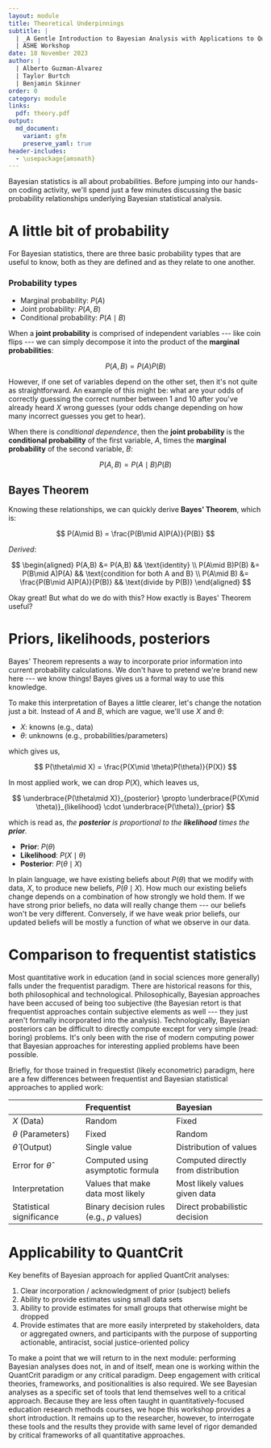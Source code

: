 ```yaml
---
layout: module
title: Theoretical Underpinnings
subtitle: |
  | _A Gentle Introduction to Bayesian Analysis with Applications to QuantCrit_
  | ASHE Workshop
date: 18 November 2023
author: | 
  | Alberto Guzman-Alvarez
  | Taylor Burtch 
  | Benjamin Skinner
order: 0
category: module
links:
  pdf: theory.pdf
output:
  md_document:
    variant: gfm
    preserve_yaml: true
header-includes:
  - \usepackage{amsmath}  
---
```


Bayesian statistics is all about probabilities. Before jumping into our hands-on
coding activity, we'll spend just a few minutes discussing the basic probability
relationships underlying Bayesian statistical analysis.

# A little bit of probability

For Bayesian statistics, there are three basic probability types that are useful
to know, both as they are defined and as they relate to one another.

### Probability types
- Marginal probability: $P(A)$
- Joint probability: $P(A,B)$
- Conditional probability: $P(A\mid B)$ 

When a **joint probability** is comprised of independent variables --- like coin
flips --- we can simply decompose it into the product of the **marginal
probabilities**:

$$
P(A,B) = P(A)P(B)
$$

However, if one set of variables depend on the other set, then it's not quite as
straightforward. An example of this might be: what are your odds of correctly
guessing the correct number between 1 and 10 after you've already heard _X_
wrong guesses (your odds change depending on how many incorrect guesses you get
to hear). 

When there is _conditional dependence_, then the **joint probability**
is the **conditional probability** of the first variable, _A_, times the
**marginal probability** of the second variable, _B_:

$$
P(A,B) = P(A\mid B)P(B)
$$

## Bayes Theorem

Knowing these relationships, we can quickly derive **Bayes' Theorem**, which is:

$$
P(A\mid B) = \frac{P(B\mid A)P(A)}{P(B)}
$$

_Derived_:

$$
\begin{aligned}
P(A,B) &= P(A,B) && \text{identity} \\
P(A\mid B)P(B) &= P(B\mid A)P(A) && \text{condition for both A and B} \\
P(A\mid B) &= \frac{P(B\mid A)P(A)}{P(B)} && \text{divide by P(B)}
\end{aligned}
$$

Okay great! But what do we do with this? How exactly is Bayes' Theorem useful?

# Priors, likelihoods, posteriors

Bayes' Theorem represents a way to incorporate prior information into current
probability calculations. We don't have to pretend we're brand new here --- we
know things! Bayes gives us a formal way to use this knowledge. 

To make this interpretation of Bayes a little clearer, let's change the notation
just a bit. Instead of _A_ and _B_, which are vague, we'll use _X_ and $\theta$:

- _X_: knowns (e.g., data)
- $\theta$: unknowns (e.g., probabilities/parameters)

which gives us,

$$
P(\theta\mid X) = \frac{P(X\mid \theta)P(\theta)}{P(X)}
$$

In most applied work, we can drop $P(X)$, which leaves us,

$$
\underbrace{P(\theta\mid X)}_{posterior} \propto 
\underbrace{P(X\mid \theta)}_{likelihood} \cdot \underbrace{P(\theta)}_{prior}
$$

which is read as, _the **posterior** is proportional to the **likelihood** times the
**prior**._ 

- **Prior**: $P(\theta)$
- **Likelihood**: $P(X\mid\theta)$
- **Posterior**: $P(\theta\mid X)$

In plain language, we have existing beliefs about $P(\theta)$ that we modify
with data, _X_, to produce new beliefs, $P(\theta \mid X)$. How much our
existing beliefs change depends on a combination of how strongly we hold them.
If we have strong prior beliefs, no data will really change them --- our beliefs
won't be very different. Conversely, if we have weak prior beliefs, our updated
beliefs will be mostly a function of what we observe in our data. 

# Comparison to frequentist statistics

Most quantitative work in education (and in social sciences more generally)
falls under the frequentist paradigm. There are historical reasons for this,
both philosophical and technological. Philosophically, Bayesian approaches have
been accused of being too subjective (the Bayesian retort is that frequentist
approaches contain subjective elements as well --- they just aren't formally
incorporated into the analysis). Technologically, Bayesian posteriors can be
difficult to directly compute except for very simple (read: boring) problems.
It's only been with the rise of modern computing power that Bayesian approaches
for interesting applied problems have been possible.

Briefly, for those trained in frequestist (likely econometric) paradigm, here
are a few differences between frequentist and Bayesian statistical approaches to
applied work:

|                          | Frequentist                              | Bayesian                            |
|:-------------------------|:-----------------------------------------|:------------------------------------|
| _X_ (Data)               | Random                                   | Fixed                               |
| $\theta$ (Parameters)    | Fixed                                    | Random                              |
| $\hat{\theta}$ (Output)  | Single value                             | Distribution of values              |
| Error for $\hat{\theta}$ | Computed using asymptotic formula        | Computed directly from distribution |
| Interpretation           | Values that make data most likely        | Most likely values given data       |
| Statistical significance | Binary decision rules (e.g., _p_ values) | Direct probabilistic decision       |

# Applicability to QuantCrit

Key benefits of Bayesian approach for applied QuantCrit analyses:

1. Clear incorporation / acknowledgment of prior (subject) beliefs
1. Ability to provide estimates using small data sets
1. Ability to provide estimates for small groups that otherwise might be dropped
1. Provide estimates that are more easily interpreted by stakeholders, data or
   aggregated owners, and participants with the purpose of supporting
   actionable, antiracist, social justice-oriented policy

To make a point that we will return to in the next module: performing Bayesian
analyses does not, in and of itself, mean one is working within the QuantCrit
paradigm or any critical paradigm. Deep engagement with critical theories,
frameworks, and positionalities is also required. We see Bayesian analyses as a
specific set of tools that lend themselves well to a critical approach. Because
they are less often taught in quantitatively-focused education research methods
courses, we hope this workshop provides a short introduction. It remains up to
the researcher, however, to interrogate these tools and the results they provide
with same level of rigor demanded by critical frameworks of all quantitative
approaches.

